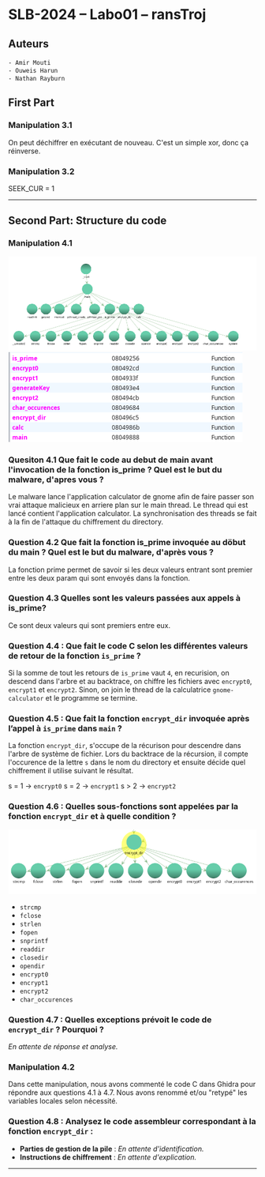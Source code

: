# SLB-2024 – Labo01 – ransTroj

## Auteurs

    - Amir Mouti
    - Ouweis Harun
    - Nathan Rayburn

## First Part

### Manipulation 3.1

On peut déchiffrer en exécutant de nouveau. C'est un simple xor, donc ça réinverse.

### Manipulation 3.2

SEEK_CUR = 1

---

## Second Part: Structure du code

### Manipulation 4.1

![alt text](image.png)
![alt text](image-1.png)

### Quesiton 4.1 Que fait le code au debut de main avant l'invocation de la fonction is_prime ? Quel est le but du malware, d'apres vous ?

Le malware lance l'application calculator de gnome afin de faire passer son vrai attaque malicieux en arriere plan sur le main thread. Le thread qui est lancé contient l'application calculator. La synchronisation des threads se fait à la fin de l'attaque du chiffrement du directory.

### Question 4.2 Que fait la fonction is_prime invoquée au döbut du main ? Quel est le but du malware, d'après vous ?

La fonction prime permet de savoir si les deux valeurs entrant sont premier entre les deux param qui sont envoyés dans la fonction.

### Question 4.3 Quelles sont les valeurs passées aux appels à is_prime?

Ce sont deux valeurs qui sont premiers entre eux.

### Question 4.4 : Que fait le code C selon les différentes valeurs de retour de la fonction `is_prime` ?

Si la somme de tout les retours de `is_prime` vaut `4`, en recurision, on descend dans l'arbre et au backtrace, on chiffre les fichiers avec `encrypt0`, `encrypt1` et `encrypt2`. Sinon, on join le thread de la calculatrice `gnome-calculator` et le programme se termine.

### Question 4.5 : Que fait la fonction `encrypt_dir` invoquée après l’appel à `is_prime` dans `main` ?

La fonction `encrypt_dir`, s'occupe de la récurison pour descendre dans l'arbre de système de fichier. Lors du backtrace de la récursion, il compte l'occurence de la lettre `s` dans le nom du directory et ensuite décide quel chiffrement il utilise suivant le résultat. 

s = 1 -> `encrypt0`
s = 2 -> `encrypt1`
s > 2 -> `encrypt2`


### Question 4.6 : Quelles sous-fonctions sont appelées par la fonction `encrypt_dir` et à quelle condition ?

![alt text](image-2.png)

- `strcmp`
- `fclose`
- `strlen`
- `fopen`
- `snprintf`
- `readdir`
- `closedir`
- `opendir`
- `encrypt0`
- `encrypt1`
- `encrypt2`
- `char_occurences`


### Question 4.7 : Quelles exceptions prévoit le code de `encrypt_dir` ? Pourquoi ?

_En attente de réponse et analyse._

### Manipulation 4.2

Dans cette manipulation, nous avons commenté le code C dans Ghidra pour répondre aux questions 4.1 à 4.7. Nous avons renommé et/ou "retypé" les variables locales selon nécessité.

### Question 4.8 : Analysez le code assembleur correspondant à la fonction `encrypt_dir` :

- **Parties de gestion de la pile** : _En attente d'identification._
- **Instructions de chiffrement** : _En attente d'explication._

---
